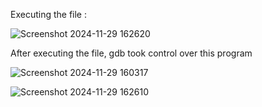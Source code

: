 Executing the file :

![Screenshot 2024-11-29 162620](https://github.com/user-attachments/assets/143c8ad0-18fa-47b8-a0a3-3c8d48568340)

After executing the file, gdb took control over this program

![Screenshot 2024-11-29 160317](https://github.com/user-attachments/assets/06b3e66d-2412-4024-a143-9aaeb2f110e1)

![Screenshot 2024-11-29 162610](https://github.com/user-attachments/assets/d269a399-992c-4a4b-9079-81377877980b)
